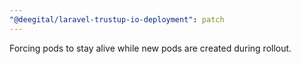 ```yaml
---
"@deegital/laravel-trustup-io-deployment": patch
---
```


Forcing pods to stay alive while new pods are created during rollout.
